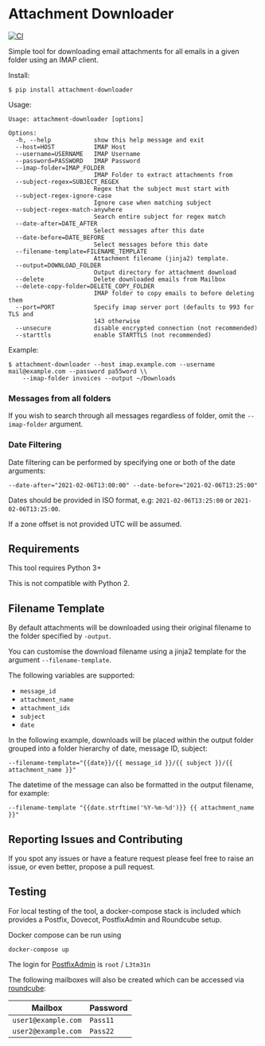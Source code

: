 # Attachment Downloader
[![CI](https://github.com/jamesridgway/attachment-downloader/actions/workflows/ci.yml/badge.svg)](https://github.com/jamesridgway/attachment-downloader/actions/workflows/ci.yml)

Simple tool for downloading email attachments for all emails in a given folder using an IMAP client.

Install:

    $ pip install attachment-downloader

Usage:
    
    Usage: attachment-downloader [options]
    
    Options:
      -h, --help            show this help message and exit
      --host=HOST           IMAP Host
      --username=USERNAME   IMAP Username
      --password=PASSWORD   IMAP Password
      --imap-folder=IMAP_FOLDER
                            IMAP Folder to extract attachments from
      --subject-regex=SUBJECT_REGEX
                            Regex that the subject must start with
      --subject-regex-ignore-case
                            Ignore case when matching subject
      --subject-regex-match-anywhere
                            Search entire subject for regex match
      --date-after=DATE_AFTER
                            Select messages after this date
      --date-before=DATE_BEFORE
                            Select messages before this date
      --filename-template=FILENAME_TEMPLATE
                            Attachment filename (jinja2) template.
      --output=DOWNLOAD_FOLDER
                            Output directory for attachment download
      --delete              Delete downloaded emails from Mailbox
      --delete-copy-folder=DELETE_COPY_FOLDER
                            IMAP folder to copy emails to before deleting them
      --port=PORT           Specify imap server port (defaults to 993 for TLS and
                            143 otherwise
      --unsecure            disable encrypted connection (not recommended)
      --starttls            enable STARTTLS (not recommended)

Example:

    $ attachment-downloader --host imap.example.com --username mail@example.com --password pa55word \\
        --imap-folder invoices --output ~/Downloads

### Messages from all folders
If you wish to search through all messages regardless of folder, omit the `--imap-folder` argument.

### Date Filtering
Date filtering can be performed by specifying one or both of the date arguments:

    --date-after="2021-02-06T13:00:00" --date-before="2021-02-06T13:25:00"

Dates should be provided in ISO format, e.g: `2021-02-06T13:25:00` or `2021-02-06T13:25:00`.

If a zone offset is not provided UTC will be assumed.

## Requirements
This tool requires Python 3+

This is not compatible with Python 2.

## Filename Template
By default attachments will be downloaded using their original filename to the folder specified by `-output`.

You can customise the download filename using a jinja2 template for the argument `--filename-template`.

The following variables are supported:
* `message_id`
* `attachment_name`
* `attachment_idx`
* `subject`
* `date`

In the following example, downloads will be placed within the output folder grouped into a folder hierarchy of date, message ID, subject:

    --filename-template="{{date}}/{{ message_id }}/{{ subject }}/{{ attachment_name }}"

The datetime of the message can also be formatted in the output filename, for example:

    --filename-template "{{date.strftime('%Y-%m-%d')}} {{ attachment_name }}"
    
## Reporting Issues and Contributing
If you spot any issues or have a feature request please feel free to raise an issue, or even better, propose a pull request.

## Testing
For local testing of the tool, a docker-compose stack is included which provides a Postfix, Dovecot, PostfixAdmin and Roundcube setup.

Docker compose can be run using

    docker-compose up

The login for [PostfixAdmin](http://localhost/postfixadmin) is `root` / `L3tm31n`

The following mailboxes will also be created which can be accessed via [roundcube](http://localhost/roundcubemail):

| Mailbox             | Password |
| ------------------- | -------- |
| `user1@example.com` | `Pass11` |
| `user2@example.com` | `Pass22` |
